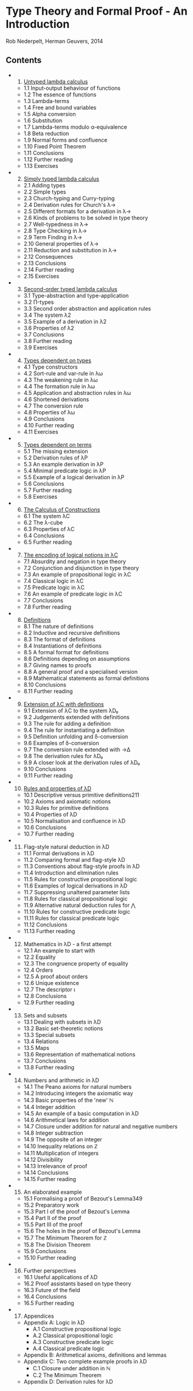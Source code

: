 # Type Theory and Formal Proof - An Introduction
Rob Nederpelt, Herman Geuvers, 2014

## Contents

- 1. [Untyped lambda calculus](./1-untyped-lambda-calculus.md)
  - 1.1 Input-output behaviour of functions
  - 1.2 The essence of functions
  - 1.3 Lambda-terms
  - 1.4 Free and bound variables
  - 1.5 Alpha conversion
  - 1.6 Substitution
  - 1.7 Lambda-terms modulo α-equivalence
  - 1.8 Beta reduction
  - 1.9 Normal forms and confluence
  - 1.10 Fixed Point Theorem
  - 1.11 Conclusions
  - 1.12 Further reading
  - 1.13 Exercises

- 2. [Simply typed lambda calculus](./2-simply-typed-lambda-calculus.md)
  - 2.1 Adding types
  - 2.2 Simple types
  - 2.3 Church-typing and Curry-typing
  - 2.4 Derivation rules for Church's λ→
  - 2.5 Different formats for a derivation in λ→
  - 2.6 Kinds of problems to be solved in type theory
  - 2.7 Well-typedness in λ→
  - 2.8 Type Checking in λ→
  - 2.9 Term Finding in λ→
  - 2.10 General properties of λ→
  - 2.11 Reduction and substitution in λ→
  - 2.12 Consequences
  - 2.13 Conclusions
  - 2.14 Further reading
  - 2.15 Exercises

- 3. [Second-order typed lambda calculus](./3-second-order-typed-lambda-calculus.md)
  - 3.1 Type-abstraction and type-application
  - 3.2 Π-types
  - 3.3 Second order abstraction and application rules
  - 3.4 The system λ2
  - 3.5 Example of a derivation in λ2
  - 3.6 Properties of λ2
  - 3.7 Conclusions
  - 3.8 Further reading
  - 3.9 Exercises

- 4. [Types dependent on types](./4-types-dependent-on-types.md)
  - 4.1 Type constructors
  - 4.2 Sort-rule and var-rule in λω
  - 4.3 The weakening rule in λω
  - 4.4 The formation rule in λω
  - 4.5 Application and abstraction rules in λω
  - 4.6 Shortened derivations
  - 4.7 The conversion rule
  - 4.8 Properties of λω
  - 4.9 Conclusions
  - 4.10 Further reading
  - 4.11 Exercises

- 5. [Types dependent on terms](./5-types-dependent-on-terms.md)
  - 5.1 The missing extension
  - 5.2 Derivation rules of λP
  - 5.3 An example derivation in λP
  - 5.4 Minimal predicate logic in λP
  - 5.5 Example of a logical derivation in λP
  - 5.6 Conclusions
  - 5.7 Further reading
  - 5.8 Exercises

- 6. [The Calculus of Constructions](6-calculus-of-constructions.md)
  - 6.1 The system λC
  - 6.2 The λ-cube
  - 6.3 Properties of λC
  - 6.4 Conclusions
  - 6.5 Further reading

- 7. [The encoding of logical notions in λC](./7-encoding-of-logical-notions-in-lc.md)
  - 7.1 Absurdity and negation in type theory
  - 7.2 Conjunction and disjunction in type theory
  - 7.3 An example of propositional logic in λC
  - 7.4 Classical logic in λC
  - 7.5 Predicate logic in λC
  - 7.6 An example of predicate logic in λC
  - 7.7 Conclusions
  - 7.8 Further reading

- 8. [Definitions](./8-definitions.md)
  - 8.1 The nature of definitions
  - 8.2 Inductive and recursive definitions
  - 8.3 The format of definitions
  - 8.4 Instantiations of definitions
  - 8.5 A formal format for definitions
  - 8.6 Definitions depending on assumptions
  - 8.7 Giving names to proofs
  - 8.8 A general proof and a specialised version
  - 8.9 Mathematical statements as formal definitions
  - 8.10 Conclusions
  - 8.11 Further reading

- 9. [Extension of λC with definitions](9-extension-of-lc-with-definitions.md)
  - 9.1 Extension of λC to the system λD₀
  - 9.2 Judgements extended with definitions
  - 9.3 The rule for adding a definition
  - 9.4 The rule for instantiating a definition
  - 9.5 Definition unfolding and δ-conversion
  - 9.6 Examples of δ-conversion
  - 9.7 The conversion rule extended with →Δ
  - 9.8 The derivation rules for λD₀
  - 9.9 A closer look at the derivation rules of λD₀
  - 9.10 Conclusions
  - 9.11 Further reading

- 10. [Rules and properties of λD](10-rules-and-properties-of-λD.md)
  - 10.1 Descriptive versus primitive definitions211
  - 10.2 Axioms and axiomatic notions
  - 10.3 Rules for primitive definitions
  - 10.4 Properties of λD
  - 10.5 Normalisation and confluence in λD
  - 10.6 Conclusions
  - 10.7 Further reading

- 11. Flag-style natural deduction in λD
  - 11.1 Formal derivations in λD
  - 11.2 Comparing formal and flag-style λD
  - 11.3 Conventions about flag-style proofs in λD
  - 11.4 Introduction and elimination rules
  - 11.5 Rules for constructive propositional logic
  - 11.6 Examples of logical derivations in λD
  - 11.7 Suppressing unaltered parameter lists
  - 11.8 Rules for classical propositional logic
  - 11.9 Alternative natural deduction rules for ⋀
  - 11.10 Rules for constructive predicate logic
  - 11.11 Rules for classical predicate logic
  - 11.12 Conclusions
  - 11.13 Further reading

- 12. Mathematics in λD - a first attempt
  - 12.1 An example to start with
  - 12.2 Equality
  - 12.3 The congruence property of equality
  - 12.4 Orders
  - 12.5 A proof about orders
  - 12.6 Unique existence
  - 12.7 The descriptor ι
  - 12.8 Conclusions
  - 12.9 Further reading

- 13. Sets and subsets
  - 13.1 Dealing with subsets in λD
  - 13.2 Basic set-theoretic notions
  - 13.3 Special subsets
  - 13.4 Relations
  - 13.5 Maps
  - 13.6 Representation of mathematical notions
  - 13.7 Conclusions
  - 13.8 Further reading

- 14. Numbers and arithmetic in λD
  - 14.1 The Peano axioms for natural numbers
  - 14.2 Introducing integers the axiomatic way
  - 14.3 Basic properties of the 'new' ℕ
  - 14.4 Integer addition
  - 14.5 An example of a basic computation in λD
  - 14.6 Arithmetical laws for addition
  - 14.7 Closure under addition for natural and negative numbers
  - 14.8 Integer subtraction
  - 14.9 The opposite of an integer
  - 14.10 Inequality relations on ℤ
  - 14.11 Multiplication of integers
  - 14.12 Divisibility
  - 14.13 Irrelevance of proof
  - 14.14 Conclusions
  - 14.15 Further reading

- 15. An elaborated example
  - 15.1 Formalising a proof of Bezout's Lemma349
  - 15.2 Preparatory work
  - 15.3 Part I of the proof of Bezout's Lemma
  - 15.4 Part II of the proof
  - 15.5 Part III of the proof
  - 15.6 The holes in the proof of Bezout's Lemma
  - 15.7 The Minimum Theorem for ℤ
  - 15.8 The Division Theorem
  - 15.9 Conclusions
  - 15.10 Further reading

- 16. Further perspectives
  - 16.1 Useful applications of λD
  - 16.2 Proof assistants based on type theory
  - 16.3 Future of the field
  - 16.4 Conclusions
  - 16.5 Further reading

- 17. Appendices
  - Appendix A: Logic in λD
    - A.1 Constructive propositional logic
    - A.2 Classical propositional logic
    - A.3 Constructive predicate logic
    - A.4 Classical predicate logic
  - Appendix B: Arithmetical axioms, definitions and lemmas
  - Appendix C: Two complete example proofs in λD
    - C.1 Closure under addition in ℕ
    - C.2 The Minimum Theorem
  - Appendix D: Derivation rules for λD
